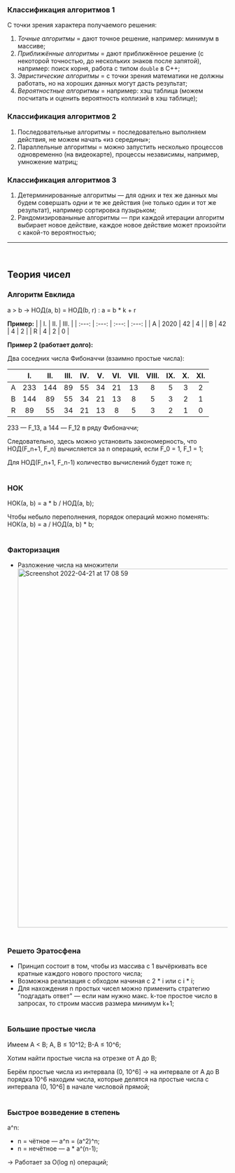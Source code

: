 ### Классификация алгоритмов 1

С точки зрения характера получаемого решения:

1. _Точные алгоритмы_ = дают точное решение, например: минимум в массиве;
2. _Приближённые алгоритмы_ = дают приближённое решение (с некоторой точностью, до нескольких знаков после запятой), например: поиск корня, работа с типом `double` в С++; 
3. _Эвристические алгоритмы_ = с точки зрения математики не должны работать, но на хороших данных могут дасть результат;
4. _Вероятностные алгоритмы_ = например: хэш таблица (можем посчитать и оценить вероятность коллизий в хэш таблице);

### Классификация алгоритмов 2

1. Последовательные алгоритмы = последовательно выполняем действия, не можем начать «из середины»;
2. Параллельные алгоритмы = можно запустить несколько процессов одновременно (на видеокарте), процессы независимы, например, умножение матриц;

### Классификация алгоритмов 3

1. Детерминированные алгоритмы — для одних и тех же данных мы будем совершать одни и те же действия (не только один и тот же результат), например сортировка пузырьком;
2. Рандомизированыные алгоритмы — при каждой итерации алгоритм выбирает новое действие, каждое новое действие может произойти с какой-то вероятностью;

<hr>  
<br>

## Теория чисел

### Алгоритм Евклида
a > b -> НОД(а, b) = НОД(b, r) : a = b * k + r

**Пример:**
| | I. | II. | III. |
| :---: | :---: | :---: | :---: |
| A | 2020 | 42 | 4 |
| B | 42 | 4 | 2 |
| R | 4 | 2 | 0 |

**Пример 2 (работает долго):**

Два соседних числа Фибоначчи (взаимно простые числа):

| | I. | II. | III. | IV. |  V. |  VI. |  VII. | VIII. | IX. | X. | XI. |
| :---: | :---: | :---: | :---: | :---: | :---: | :---: | :---: | :---: | :---: | :---: | :---: | 
| A | 233 | 144 | 89 | 55 | 34 | 21 | 13 | 8 | 5 | 3 | 2 |
| B | 144 | 89 | 55 | 34 | 21 | 13 | 8 | 5 | 3 | 2 | 1 |
| R | 89 | 55 | 34 | 21 | 13 | 8 | 5 | 3 | 2 | 1 | 0 |

233 — F_13, а 144 — F_12 в ряду Фибоначчи;

Следовательно, здесь можно установить закономерность, что НОД(F_n+1, F_n) вычисляется за n операций, если F_0 = 1, F_1 = 1;

Для НОД(F_n+1, F_n-1) количество вычислений будет тоже n;
<br></br>
### НОК
НОК(a, b) = a * b / НОД(a, b);

Чтобы небыло переполнения, порядок операций можно поменять: НОК(a, b) = a / НОД(a, b) * b;
<br></br>
### Факторизация
- Разложение числа на множители
<img width="818" alt="Screenshot 2022-04-21 at 17 08 59" src="https://user-images.githubusercontent.com/101647250/164488956-58e0fd09-5b13-4328-84c7-a0b239b19b10.png"><br></br>

### Решето Эратосфена
- Принцип состоит в том, чтобы из массива с 1 вычёркивать все кратные каждого нового простого числа;
- Возможна реализация с обходом начиная с 2 * i или с i * i;
- Для нахождения n простых чисел можно применить стратегию "подгадать ответ" — если нам нужно макс. k-тое простое число в запросах, то строим массив размера минимум k+1;
<br></br>
### Большие простые числа
Имеем A < B; A, B ≤ 10^12; B-A ≤ 10^6;

Хотим найти простые числа на отрезке от A до B;

Берём простые числа из интервала (0, 10^6] → на интервале от А до B порядка 10^6 находим числа, которые делятся на простые числа с интервала (0, 10^6] в начале числовой прямой;
<br></br>
### Быстрое возведение в степень
a^n:

- n = чётное — a^n = (a^2)^n;
- n = нечётное — a * a^(n-1);

→ Работает за O(log n) операций;


